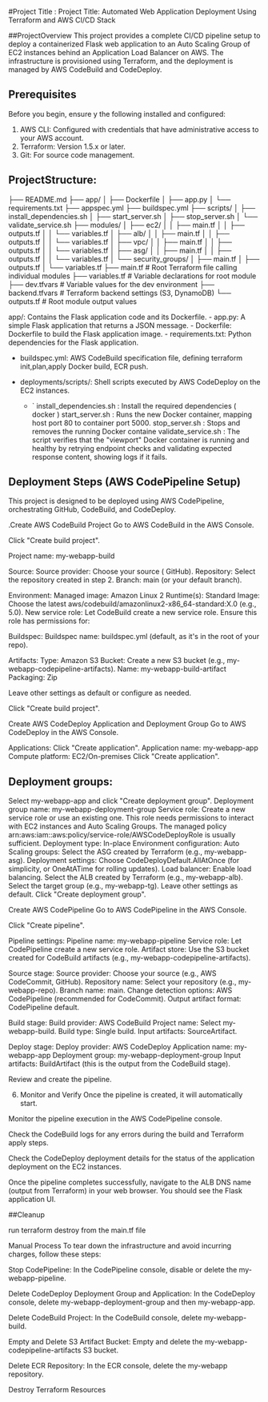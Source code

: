 #Project Title : Project Title:
Automated Web Application Deployment Using Terraform and AWS CI/CD Stack

##ProjectOverview
This project provides a complete CI/CD pipeline setup to deploy a containerized Flask web application to an Auto Scaling Group of EC2 instances behind an Application Load Balancer on AWS.
The infrastructure is provisioned using Terraform, and the deployment is managed by AWS CodeBuild and CodeDeploy.

## Prerequisites

Before you begin, ensure y the following installed and configured:

1.  AWS CLI: Configured with credentials that have administrative access to your AWS account.
2.  Terraform: Version 1.5.x or later.
3.  Git: For source code management.

## ProjectStructure:

├── README.md
├── app/
│   ├── Dockerfile
│   ├── app.py
│   └── requirements.txt
├── appspec.yml
├── buildspec.yml
├── scripts/
│   ├── install_dependencies.sh
│   ├── start_server.sh
│   ├── stop_server.sh
│   └── validate_service.sh
├── modules/
│   ├── ec2/
│   │   ├── main.tf
│   │   ├── outputs.tf
│   │   └── variables.tf
│   ├── alb/
│   │   ├── main.tf
│   │   ├── outputs.tf
│   │   └── variables.tf
│   ├── vpc/
│   │   ├── main.tf
│   │   ├── outputs.tf
│   │   └── variables.tf
│   ├── asg/
│   │   ├── main.tf
│   │   ├── outputs.tf
│   │   └── variables.tf
│   └── security_groups/
│       ├── main.tf
│       ├── outputs.tf
│       └── variables.tf
├── main.tf                # Root Terraform file calling individual modules
├── variables.tf           # Variable declarations for root module
├── dev.tfvars             # Variable values for the dev environment
├── backend.tfvars         # Terraform backend settings (S3, DynamoDB)
└── outputs.tf             # Root module output values



app/: Contains the Flask application code and its Dockerfile.
    -   app.py: A simple Flask application that returns a JSON message.
    -   Dockerfile: Dockerfile to build the Flask application image.
    -   requirements.txt: Python dependencies for the Flask application.

-   buildspec.yml: AWS CodeBuild specification file, defining terraform init,plan,apply Docker build, ECR push.

- deployments/scripts/: 
 Shell scripts executed by AWS CodeDeploy on the EC2 instances.
  -   `
install_dependencies.sh  : Install the required dependencies ( docker ) 
start_server.sh   : Runs the new Docker container, mapping host port 80 to container port 5000.
stop_server.sh   : Stops and removes the running Docker containe
validate_service.sh : The script verifies that the "viewport" Docker container is running and healthy by retrying endpoint checks and validating expected response content, showing logs if it fails.


## Deployment Steps (AWS CodePipeline Setup)

This project is designed to be deployed using AWS CodePipeline, orchestrating GitHub, CodeBuild, and CodeDeploy.

.Create AWS CodeBuild Project
Go to AWS CodeBuild in the AWS Console.

Click "Create build project".

Project name: my-webapp-build

Source:
Source provider: Choose your source ( GitHub).
Repository: Select the repository created in step 2.
Branch: main (or your default branch).

Environment:
Managed image: Amazon Linux 2
Runtime(s): Standard
Image: Choose the latest aws/codebuild/amazonlinux2-x86_64-standard:X.0 (e.g., 5.0).
New service role: Let CodeBuild create a new service role. Ensure this role has permissions for:


Buildspec:
Buildspec name: buildspec.yml (default, as it's in the root of your repo).

Artifacts:
Type: Amazon S3
Bucket: Create a new S3 bucket (e.g., my-webapp-codepipeline-artifacts).
Name: my-webapp-build-artifact
Packaging: Zip

Leave other settings as default or configure as needed.

Click "Create build project".


Create AWS CodeDeploy Application and Deployment Group
Go to AWS CodeDeploy in the AWS Console.

Applications:
Click "Create application".
Application name: my-webapp-app
Compute platform: EC2/On-premises
Click "Create application".

## Deployment groups:
Select my-webapp-app and click "Create deployment group".
Deployment group name: my-webapp-deployment-group
Service role: Create a new service role or use an existing one. This role needs permissions to interact with EC2 instances and Auto Scaling Groups. The managed policy arn:aws:iam::aws:policy/service-role/AWSCodeDeployRole is usually sufficient.
Deployment type: In-place
Environment configuration:
Auto Scaling groups: Select the ASG created by Terraform (e.g., my-webapp-asg).
Deployment settings: Choose CodeDeployDefault.AllAtOnce (for simplicity, or OneAtATime for rolling updates).
Load balancer:
Enable load balancing.
Select the ALB created by Terraform (e.g., my-webapp-alb).
Select the target group (e.g., my-webapp-tg).
Leave other settings as default.
Click "Create deployment group".


Create AWS CodePipeline
Go to AWS CodePipeline in the AWS Console.

Click "Create pipeline".

Pipeline settings:
Pipeline name: my-webapp-pipeline
Service role: Let CodePipeline create a new service role.
Artifact store: Use the S3 bucket created for CodeBuild artifacts (e.g., my-webapp-codepipeline-artifacts).

Source stage:
Source provider: Choose your source (e.g., AWS CodeCommit, GitHub).
Repository name: Select your repository (e.g., my-webapp-repo).
Branch name: main.
Change detection options: AWS CodePipeline (recommended for CodeCommit).
Output artifact format: CodePipeline default.

Build stage:
Build provider: AWS CodeBuild
Project name: Select my-webapp-build.
Build type: Single build.
Input artifacts: SourceArtifact.

Deploy stage:
Deploy provider: AWS CodeDeploy
Application name: my-webapp-app
Deployment group: my-webapp-deployment-group
Input artifacts: BuildArtifact (this is the output from the CodeBuild stage).

Review and create the pipeline.

6. Monitor and Verify
Once the pipeline is created, it will automatically start.

Monitor the pipeline execution in the AWS CodePipeline console.

Check the CodeBuild logs for any errors during the build and Terraform apply steps.

Check the CodeDeploy deployment details for the status of the application deployment on the EC2 instances.

Once the pipeline completes successfully, navigate to the ALB DNS name (output from Terraform) in your web browser. You should see the Flask application UI.


##Cleanup

run terraform destroy from the main.tf file 

Manual Process 
To tear down the infrastructure and avoid incurring charges, follow these steps:

Stop CodePipeline: In the CodePipeline console, disable or delete the my-webapp-pipeline.

Delete CodeDeploy Deployment Group and Application: In the CodeDeploy console, delete my-webapp-deployment-group and then my-webapp-app.

Delete CodeBuild Project: In the CodeBuild console, delete my-webapp-build.

Empty and Delete S3 Artifact Bucket: Empty and delete the my-webapp-codepipeline-artifacts S3 bucket.

Delete ECR Repository: In the ECR console, delete the my-webapp repository.

Destroy Terraform Resources


